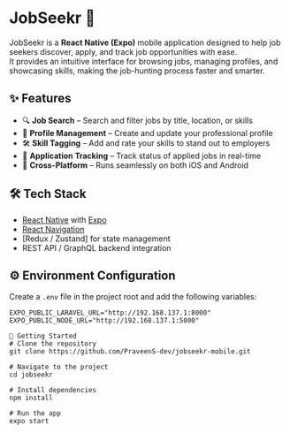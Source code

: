 # JobSeekr 🚀

JobSeekr is a **React Native (Expo)** mobile application designed to help job seekers discover, apply, and track job opportunities with ease.  
It provides an intuitive interface for browsing jobs, managing profiles, and showcasing skills, making the job-hunting process faster and smarter.  

## ✨ Features
- 🔍 **Job Search** – Search and filter jobs by title, location, or skills  
- 👤 **Profile Management** – Create and update your professional profile  
- 🛠️ **Skill Tagging** – Add and rate your skills to stand out to employers  
- 📩 **Application Tracking** – Track status of applied jobs in real-time  
- 📱 **Cross-Platform** – Runs seamlessly on both iOS and Android  

## 🛠️ Tech Stack
- [React Native](https://reactnative.dev/) with [Expo](https://expo.dev/)  
- [React Navigation](https://reactnavigation.org/)  
- [Redux / Zustand] for state management  
- REST API / GraphQL backend integration  

## ⚙️ Environment Configuration
Create a `.env` file in the project root and add the following variables:

```env
EXPO_PUBLIC_LARAVEL_URL="http://192.168.137.1:8000"
EXPO_PUBLIC_NODE_URL="http://192.168.137.1:5000"

🚀 Getting Started
# Clone the repository
git clone https://github.com/PraveenS-dev/jobseekr-mobile.git

# Navigate to the project
cd jobseekr

# Install dependencies
npm install

# Run the app
expo start